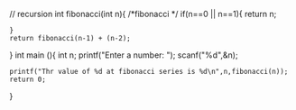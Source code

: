 // recursion
int fibonacci(int n){                          /*fibonacci */
    if(n==0 || n==1){
        return n;

    }
    return fibonacci(n-1) + (n-2);
}
int main (){
    int n;
    printf("Enter a number: ");
    scanf("%d",&n);

    printf("Thr value of %d at fibonacci series is %d\n",n,fibonacci(n));
    return 0;
}
